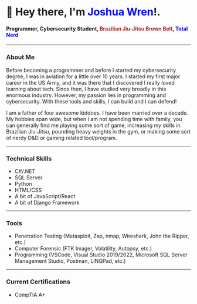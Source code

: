 # 👋 Hey there, I'm <span style="color: blue">Joshua Wren</span>!.
#### Programmer, Cybersecurity Student, <span style="color: brown">Brazilian Jiu-Jitsu Brown Belt</span>, <span style="color: blue">Total Nerd</span>
    
---
    
### About Me
Before becoming a programmer and before I started my cybersecurity degree, I was in aviation for a little over 10 years. I started my first major career in the US Army, and it was there that I discovered I really loved learning about tech. Since then, I have studied very broadly in this enormous industry. However, my passion lies in programming and cybersecurity. With these tools and skills, I can build and I can defend!
    
I am a father of four awesome kiddoes. I have been married over a decade. My hobbies span wide, but when I am not spending time with family, you can generally find me playing some sort of game, increasing my skills in Brazilian Jiu-Jitsu, pounding heavy weights in the gym, or making some sort of nerdy D&D or gaming related tool/program.
    
---
    
### Technical Skills
* C#/.NET
* SQL Server
* Python
* HTML/CSS
* A bit of JavaScript/React
* A bit of Django Framework
    
---
    
### Tools
* Penetration Testing (Metasploit, Zap, nmap, Wireshark, John the Ripper, etc.)
* Computer Forensic (FTK Imager, Volatility, Autopsy, etc.)
* Programming (VSCode, Visual Studio 2019/2022, Microsoft SQL Server Management Studio, Postman, LINQPad, etc.)
    
---
    
### Current Certifications
* CompTIA A+
